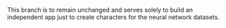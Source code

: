 This branch is to remain unchanged and serves solely to build an independent app just to create characters for the neural network datasets.
